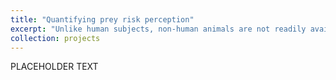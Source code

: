 ```yaml
---
title: "Quantifying prey risk perception"
excerpt: "Unlike human subjects, non-human animals are not readily available for comment. How then can we understand how other animals perceive the world around them when making decisions? This has motivated me to explore methods for inferring how animals perceive risk in a variety of contexts."
collection: projects
---
```


PLACEHOLDER TEXT